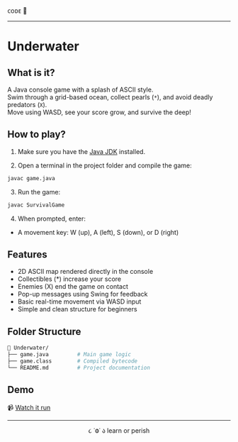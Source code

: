 ᴄᴏᴅᴇ 👾

---

# Underwater 

## What is it?

A Java console game with a splash of ASCII style.  
Swim through a grid-based ocean, collect pearls (`*`), and avoid deadly predators (`X`).  
Move using WASD, see your score grow, and survive the deep!

## How to play?

1. Make sure you have the [Java JDK](https://www.oracle.com/java/technologies/javase-downloads.html) installed.

2. Open a terminal in the project folder and compile the game:

```bash
javac game.java
```

3. Run the game:
```bash
javac SurvivalGame
```

4. When prompted, enter:

- A movement key: W (up), A (left), S (down), or D (right)

## Features

- 2D ASCII map rendered directly in the console
- Collectibles (*) increase your score
- Enemies (X) end the game on contact
- Pop-up messages using Swing for feedback
- Basic real-time movement via WASD input
- Simple and clean structure for beginners

## Folder Structure

```bash
📁 Underwater/
├── game.java         # Main game logic
├── game.class        # Compiled bytecode
└── README.md         # Project documentation
```

## Demo

📹 [Watch it run](link)

---

<p align="center">૮ ˙Ⱉ˙ ა learn or perish</p>
